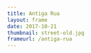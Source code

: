 ```yaml
---
title: Antiga Rua
layout: frame
date: 2017-10-21
thumbnail: street-old.jpg
frameurl: /antiga-rua
---
```

